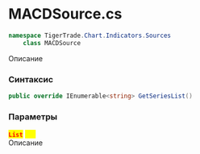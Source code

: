
# MACDSource.cs
```csharp
namespace TigerTrade.Chart.Indicators.Sources  
    class MACDSource
```

Описание

### Синтаксис
```csharp
public override IEnumerable<string> GetSeriesList()
```

### Параметры
<mark style="color:red;">**`List`**</mark> <mark style="color:yellow;">`new`</mark>  
 Описание  
  

                    
                    